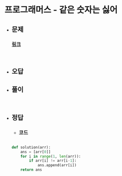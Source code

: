 # 프로그래머스 - 같은 숫자는 싫어

- ## 문제
    ### [링크](https://school.programmers.co.kr/learn/courses/30/lessons/12906)



<br>

- ## 오답


- ## 풀이


<br>


- ## 정답


   - ### 코드
    ```python

    def solution(arr):
        ans = [arr[0]]
        for i in range(1, len(arr)):
            if arr[i] != arr[i-1]:
                ans.append(arr[i])
        return ans
